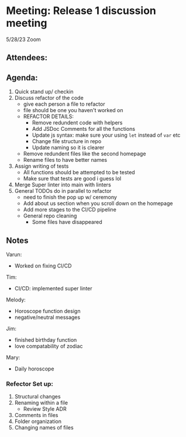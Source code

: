 # Meeting: Release 1 discussion meeting

5/28/23 Zoom

## Attendees:

## Agenda: 

1. Quick stand up/ checkin
2. Discuss refactor of the code
	- give each person a file to refactor
	- file should be one you haven't worked on
	- REFACTOR DETAILS:
		* Remove redundent code with helpers
		* Add JSDoc Comments for all the functions
		* Update js syntax: make sure your using `let` instead of `var` etc
		* Change file structure in repo
		* Update naming so it is clearer
	- Remove redundent files like the second homepage
	- Rename files to have better names 
3. Assign writing of tests
	- All functions should be attempted to be tested
	- Make sure that tests are good i guess lol
4. Merge Super linter into main with linters
5. General TODOs do in parallel to refactor
	- need to finish the pop up w/ ceremony
	- Add about us section when you scroll down on the homepage
	- Add more stages to the CI/CD pipeline
	- General repo cleaning
		* Some files have disappeared

## Notes

Varun:
- Worked on fixing CI/CD 

Tim:
- CI/CD: implemented super linter

Melody:
- Horoscope function design
- negative/neutral messages

Jim:
- finished birthday function
- love compatability of zodiac

Mary:
- Daily horoscope

### Refector Set up:

1. Structural changes
2. Renaming within a file
	- Review Style ADR
3. Comments in files
4. Folder organization
5. Changing names of files
